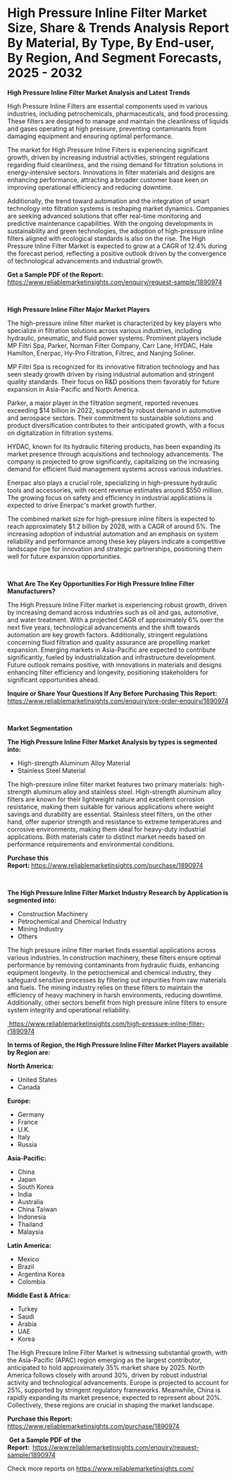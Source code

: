 <p><h1>High Pressure Inline Filter Market Size, Share & Trends Analysis Report By Material, By Type, By End-user, By Region, And Segment Forecasts, 2025 - 2032</h1></p><p><strong>High Pressure Inline Filter Market Analysis and Latest Trends</strong></p>
<p><p>High Pressure Inline Filters are essential components used in various industries, including petrochemicals, pharmaceuticals, and food processing. These filters are designed to manage and maintain the cleanliness of liquids and gases operating at high pressure, preventing contaminants from damaging equipment and ensuring optimal performance. </p><p>The market for High Pressure Inline Filters is experiencing significant growth, driven by increasing industrial activities, stringent regulations regarding fluid cleanliness, and the rising demand for filtration solutions in energy-intensive sectors. Innovations in filter materials and designs are enhancing performance, attracting a broader customer base keen on improving operational efficiency and reducing downtime.</p><p>Additionally, the trend toward automation and the integration of smart technology into filtration systems is reshaping market dynamics. Companies are seeking advanced solutions that offer real-time monitoring and predictive maintenance capabilities. With the ongoing developments in sustainability and green technologies, the adoption of high-pressure inline filters aligned with ecological standards is also on the rise. The High Pressure Inline Filter Market is expected to grow at a CAGR of 12.4% during the forecast period, reflecting a positive outlook driven by the convergence of technological advancements and industrial growth.</p></p>
<p><strong>Get a Sample PDF of the Report:&nbsp;</strong> <a href="https://www.reliablemarketinsights.com/enquiry/request-sample/1890974?utm_campaign=2177&utm_medium=2&utm_source=Github&utm_content=ia&utm_term=22022025&utm_id=high-pressure-inline-filter">https://www.reliablemarketinsights.com/enquiry/request-sample/1890974</a></p>
<p>&nbsp;</p>
<p><strong>High Pressure Inline Filter Major Market Players</strong></p>
<p><p>The high-pressure inline filter market is characterized by key players who specialize in filtration solutions across various industries, including hydraulic, pneumatic, and fluid power systems. Prominent players include MP Filtri Spa, Parker, Norman Filter Company, Carr Lane, HYDAC, Hale Hamilton, Enerpac, Hy-Pro Filtration, Filtrec, and Nanjing Soliner. </p><p>MP Filtri Spa is recognized for its innovative filtration technology and has seen steady growth driven by rising industrial automation and stringent quality standards. Their focus on R&D positions them favorably for future expansion in Asia-Pacific and North America.</p><p>Parker, a major player in the filtration segment, reported revenues exceeding $14 billion in 2022, supported by robust demand in automotive and aerospace sectors. Their commitment to sustainable solutions and product diversification contributes to their anticipated growth, with a focus on digitalization in filtration systems.</p><p>HYDAC, known for its hydraulic filtering products, has been expanding its market presence through acquisitions and technology advancements. The company is projected to grow significantly, capitalizing on the increasing demand for efficient fluid management systems across various industries.</p><p>Enerpac also plays a crucial role, specializing in high-pressure hydraulic tools and accessories, with recent revenue estimates around $550 million. The growing focus on safety and efficiency in industrial applications is expected to drive Enerpac's market growth further.</p><p>The combined market size for high-pressure inline filters is expected to reach approximately $1.2 billion by 2028, with a CAGR of around 5%. The increasing adoption of industrial automation and an emphasis on system reliability and performance among these key players indicate a competitive landscape ripe for innovation and strategic partnerships, positioning them well for future expansion opportunities.</p></p>
<p>&nbsp;</p>
<p><strong>What Are The Key Opportunities For High Pressure Inline Filter Manufacturers?</strong></p>
<p><p>The High Pressure Inline Filter market is experiencing robust growth, driven by increasing demand across industries such as oil and gas, automotive, and water treatment. With a projected CAGR of approximately 6% over the next five years, technological advancements and the shift towards automation are key growth factors. Additionally, stringent regulations concerning fluid filtration and quality assurance are propelling market expansion. Emerging markets in Asia-Pacific are expected to contribute significantly, fueled by industrialization and infrastructure development. Future outlook remains positive, with innovations in materials and designs enhancing filter efficiency and longevity, positioning stakeholders for significant opportunities ahead.</p></p>
<p><strong>Inquire or Share Your Questions If Any Before Purchasing This Report:</strong> <a href="https://www.reliablemarketinsights.com/enquiry/pre-order-enquiry/1890974?utm_campaign=2177&utm_medium=2&utm_source=Github&utm_content=ia&utm_term=22022025&utm_id=high-pressure-inline-filter">https://www.reliablemarketinsights.com/enquiry/pre-order-enquiry/1890974</a></p>
<p>&nbsp;</p>
<p><strong>Market Segmentation</strong></p>
<p><strong>The High Pressure Inline Filter Market Analysis by types is segmented into:</strong></p>
<p><ul><li>High-strength Aluminum Alloy Material</li><li>Stainless Steel Material</li></ul></p>
<p><p>The high-pressure inline filter market features two primary materials: high-strength aluminum alloy and stainless steel. High-strength aluminum alloy filters are known for their lightweight nature and excellent corrosion resistance, making them suitable for various applications where weight savings and durability are essential. Stainless steel filters, on the other hand, offer superior strength and resistance to extreme temperatures and corrosive environments, making them ideal for heavy-duty industrial applications. Both materials cater to distinct market needs based on performance requirements and environmental conditions.</p></p>
<p><strong>Purchase this Report:&nbsp;</strong><a href="https://www.reliablemarketinsights.com/purchase/1890974?utm_campaign=2177&utm_medium=2&utm_source=Github&utm_content=ia&utm_term=22022025&utm_id=high-pressure-inline-filter">https://www.reliablemarketinsights.com/purchase/1890974</a></p>
<p>&nbsp;</p>
<p><strong>The High Pressure Inline Filter Market Industry Research by Application is segmented into:</strong></p>
<p><ul><li>Construction Machinery</li><li>Petrochemical and Chemical Industry</li><li>Mining Industry</li><li>Others</li></ul></p>
<p><p>The high pressure inline filter market finds essential applications across various industries. In construction machinery, these filters ensure optimal performance by removing contaminants from hydraulic fluids, enhancing equipment longevity. In the petrochemical and chemical industry, they safeguard sensitive processes by filtering out impurities from raw materials and fuels. The mining industry relies on these filters to maintain the efficiency of heavy machinery in harsh environments, reducing downtime. Additionally, other sectors benefit from high pressure inline filters to ensure system integrity and operational reliability.</p></p>
<p><a href="https://www.reliablemarketinsights.com/high-pressure-inline-filter-r1890974?utm_campaign=2177&utm_medium=2&utm_source=Github&utm_content=ia&utm_term=22022025&utm_id=high-pressure-inline-filter">&nbsp;https://www.reliablemarketinsights.com/high-pressure-inline-filter-r1890974</a></p>
<p><strong>In terms of Region, the High Pressure Inline Filter Market Players available by Region are:</strong></p>
<p>
    <p> <strong> North America: </strong>
        <ul>
            <li>United States</li>
            <li>Canada</li>
        </ul>
        </p> 
    <p> <strong> Europe: </strong>
        <ul>
            <li>Germany</li>
            <li>France</li>
            <li>U.K.</li>
            <li>Italy</li>
            <li>Russia</li>
        </ul>
        </p> 
    <p> <strong> Asia-Pacific: </strong>
        <ul>
            <li>China</li>
            <li>Japan</li>
            <li>South Korea</li>
            <li>India</li>
            <li>Australia</li>
            <li>China Taiwan</li>
            <li>Indonesia</li>
            <li>Thailand</li>
            <li>Malaysia</li>
        </ul>
        </p> 
    <p> <strong> Latin America: </strong>
        <ul>
            <li>Mexico</li>
            <li>Brazil</li>
            <li>Argentina Korea</li>
            <li>Colombia</li>
        </ul>
        </p> 
    <p> <strong> Middle East & Africa: </strong>
        <ul>
            <li>Turkey</li>
            <li>Saudi</li>
            <li>Arabia</li>
            <li>UAE</li>
            <li>Korea</li>
        </ul>
    </p>
    </p>
<p><p>The High Pressure Inline Filter Market is witnessing substantial growth, with the Asia-Pacific (APAC) region emerging as the largest contributor, anticipated to hold approximately 35% market share by 2025. North America follows closely with around 30%, driven by robust industrial activity and technological advancements. Europe is projected to account for 25%, supported by stringent regulatory frameworks. Meanwhile, China is rapidly expanding its market presence, expected to represent about 20%. Collectively, these regions are crucial in shaping the market landscape.</p></p>
<p><strong>Purchase this Report: </strong><a href="https://www.reliablemarketinsights.com/purchase/1890974?utm_campaign=2177&utm_medium=2&utm_source=Github&utm_content=ia&utm_term=22022025&utm_id=high-pressure-inline-filter">https://www.reliablemarketinsights.com/purchase/1890974</a></p>
<p>&nbsp;<strong>Get a Sample PDF of the Report:&nbsp;&nbsp;</strong><a href="https://www.reliablemarketinsights.com/enquiry/request-sample/1890974?utm_campaign=2177&utm_medium=2&utm_source=Github&utm_content=ia&utm_term=22022025&utm_id=high-pressure-inline-filter">https://www.reliablemarketinsights.com/enquiry/request-sample/1890974</a></p>
<p><strong></strong></p>
<p>Check more reports on <a href="https://www.reliablemarketinsights.com/?utm_campaign=2177&utm_medium=2&utm_source=Github&utm_content=ia&utm_term=22022025&utm_id=high-pressure-inline-filter">https://www.reliablemarketinsights.com/</a></p>